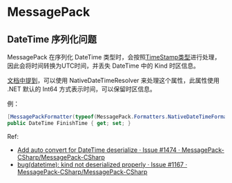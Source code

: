 # MessagePack

## DateTime 序列化问题

MessagePack 在序列化 DateTime 类型时，会按照[TimeStamp类型](https://github.com/msgpack/msgpack/blob/master/spec.md#timestamp-extension-type)进行处理，因此会将时间转换为UTC时间，并丢失 DateTime 中的 Kind 时区信息。

[文档中提到](https://github.com/MessagePack-CSharp/MessagePack-CSharp?tab=readme-ov-file#messagepackwriter)，可以使用 NativeDateTimeResolver 来处理这个属性，此属性使用 .NET 默认的 Int64 方式表示时间，可以保留时区信息。

例：

```csharp
[MessagePackFormatter(typeof(MessagePack.Formatters.NativeDateTimeFormatter))]
public DateTime FinishTime { get; set; }
```

Ref:

- [Add auto convert for DateTime deserialize · Issue #1474 · MessagePack-CSharp/MessagePack-CSharp](https://github.com/MessagePack-CSharp/MessagePack-CSharp/issues/1474)
- [bug(datetime): kind not deserialized properly · Issue #1167 · MessagePack-CSharp/MessagePack-CSharp](https://github.com/MessagePack-CSharp/MessagePack-CSharp/issues/1167)